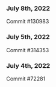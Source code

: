 ### July 8th, 2022

Commit #130983

### July 5th, 2022

Commit #314353


### July 4th, 2022

Commit #72281
